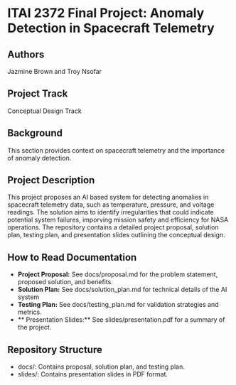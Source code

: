 # ITAI 2372 Final Project: Anomaly Detection in Spacecraft Telemetry
## Authors 
Jazmine Brown and Troy Nsofar
## Project Track 
Conceptual Design Track 
## Background
This section provides context on spacecraft telemetry and the importance of anomaly detection. 
## Project Description
This project proposes an AI based system for detecting anomalies in spacecraft telemetry data, such as temperature, pressure, and voltage readings. The solution aims to identify irregularities that could indicate potential system failures, imporving mission safety and efficiency for NASA operations. The repository contains a detailed project proposal, solution plan, testing plan, and presentation slides outlining the conceptual design. 
## How to Read Documentation
- **Project Proposal:** See docs/proposal.md for the problem statement, proposed solution, and benefits.
- **Solution Plan:** See docs/solution_plan.md for technical details of the AI system
- **Testing Plan:** See docs/testing_plan.md for validation strategies and metrics.
- ** Presentation Slides:** See slides/presentation.pdf for a summary of the project.

## Repository Structure
- docs/: Contains proposal, solution plan, and testing plan.
- slides/: Contains presentation slides in PDF format.


